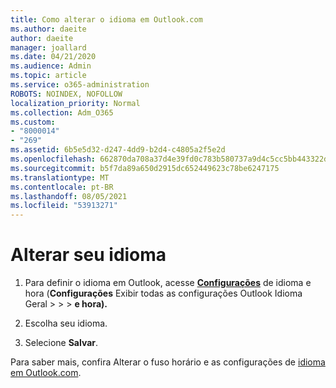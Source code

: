```yaml
---
title: Como alterar o idioma em Outlook.com
ms.author: daeite
author: daeite
manager: joallard
ms.date: 04/21/2020
ms.audience: Admin
ms.topic: article
ms.service: o365-administration
ROBOTS: NOINDEX, NOFOLLOW
localization_priority: Normal
ms.collection: Adm_O365
ms.custom:
- "8000014"
- "269"
ms.assetid: 6b5e5d32-d247-4dd9-b2d4-c4805a2f5e2d
ms.openlocfilehash: 662870da708a37d4e39fd0c783b580737a9d4c5cc5bb443322d517023bd938d2
ms.sourcegitcommit: b5f7da89a650d2915dc652449623c78be6247175
ms.translationtype: MT
ms.contentlocale: pt-BR
ms.lasthandoff: 08/05/2021
ms.locfileid: "53913271"
---
```

# <a name="change-your-language"></a>Alterar seu idioma

1. Para definir o idioma em Outlook, acesse [**Configurações**](https://outlook.live.com/mail/options/general/timeAndLanguage/regional) de idioma e hora (**Configurações** Exibir todas as configurações Outlook Idioma Geral \>   >    >  **e hora).**

2. Escolha seu idioma.

3. Selecione **Salvar**.

Para saber mais, confira Alterar o fuso horário e as configurações de [idioma em Outlook.com](https://go.microsoft.com/fwlink/p/?linkid=873132).